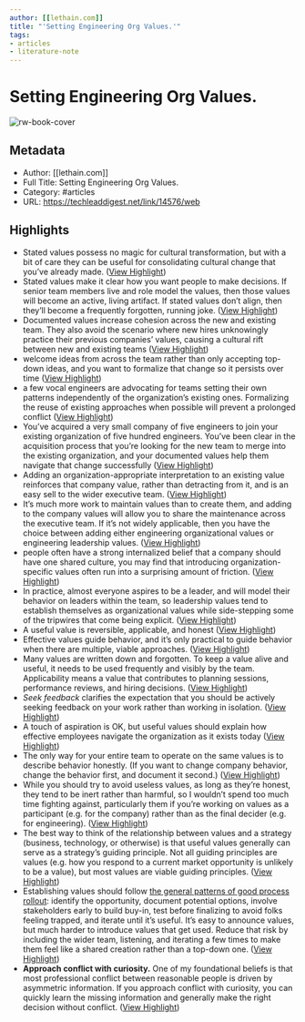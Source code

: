 ```yaml
---
author: [[lethain.com]]
title: "'Setting Engineering Org Values.'"
tags: 
- articles
- literature-note
---
```

# Setting Engineering Org Values.

![rw-book-cover](https://lethain.com/static/author.png)

## Metadata
- Author: [[lethain.com]]
- Full Title: Setting Engineering Org Values.
- Category: #articles
- URL: https://techleaddigest.net/link/14576/web

## Highlights
- Stated values possess no magic for cultural transformation, but with a bit of care they can be useful for consolidating cultural change that you’ve already made. ([View Highlight](https://read.readwise.io/read/01grpz02g2zs3cv0wfv87x0ch5))
- Stated values make it clear how you want people to make decisions. If senior team members live and role model the values, then those values will become an active, living artifact. If stated values don’t align, then they’ll become a frequently forgotten, running joke. ([View Highlight](https://read.readwise.io/read/01grpz11mc14c3yca3c7njcyp8))
- Documented values increase cohesion across the new and existing team. They also avoid the scenario where new hires unknowingly practice their previous companies’ values, causing a cultural rift between new and existing teams ([View Highlight](https://read.readwise.io/read/01grpz1qkmtyj8x3a17qz6a5s1))
- welcome ideas from across the team rather than only accepting top-down ideas, and you want to formalize that change so it persists over time ([View Highlight](https://read.readwise.io/read/01grpz27qnfgg3aypnnjmtn5es))
- a few vocal engineers are advocating for teams setting their own patterns independently of the organization’s existing ones. Formalizing the reuse of existing approaches when possible will prevent a prolonged conflict ([View Highlight](https://read.readwise.io/read/01grpz305k0nm3391chyqkqmy7))
- You’ve acquired a very small company of five engineers to join your existing organization of five hundred engineers. You’ve been clear in the acquisition process that you’re looking for the new team to merge into the existing organization, and your documented values help them navigate that change successfully ([View Highlight](https://read.readwise.io/read/01grpz3dz32eeazw3xdwhz9pp5))
- Adding an organization-appropriate interpretation to an existing value reinforces that company value, rather than detracting from it, and is an easy sell to the wider executive team. ([View Highlight](https://read.readwise.io/read/01grpz5q4m5c15tbwd0pqzt55w))
- It’s much more work to maintain values than to create them, and adding to the company values will allow you to share the maintenance across the executive team. If it’s not widely applicable, then you have the choice between adding either engineering organizational values or engineering leadership values. ([View Highlight](https://read.readwise.io/read/01grpz7vd3cewc5w2cdpvv1238))
- people often have a strong internalized belief that a company should have one shared culture, you may find that introducing organization-specific values often run into a surprising amount of friction. ([View Highlight](https://read.readwise.io/read/01grpz8qamhrf04ypf7548vw1h))
- In practice, almost everyone aspires to be a leader, and will model their behavior on leaders within the team, so leadership values tend to establish themselves as organizational values while side-stepping some of the tripwires that come being explicit. ([View Highlight](https://read.readwise.io/read/01grpzb69nxke79rgh8wxmp7cx))
- A useful value is reversible, applicable, and honest ([View Highlight](https://read.readwise.io/read/01grpzenpc1687ne4a7s9ynrrm))
- Effective values guide behavior, and it’s only practical to guide behavior when there are multiple, viable approaches. ([View Highlight](https://read.readwise.io/read/01grpzfp56rvjz3excwn2p09kr))
- Many values are written down and forgotten. To keep a value alive and useful, it needs to be used frequently and visibly by the team. Applicability means a value that contributes to planning sessions, performance reviews, and hiring decisions. ([View Highlight](https://read.readwise.io/read/01grpzhv1egnrs5v83k29ycapg))
- *Seek feedback* clarifies the expectation that you should be actively seeking feedback on your work rather than working in isolation. ([View Highlight](https://read.readwise.io/read/01grq0a4wahznr8pw2m1nd1dqm))
- A touch of aspiration is OK, but useful values should explain how effective employees navigate the organization as it exists today ([View Highlight](https://read.readwise.io/read/01grq0cnrdmezt1t6jmzh92tb3))
- The only way for your entire team to operate on the same values is to describe behavior honestly. (If you want to change company behavior, change the behavior first, and document it second.) ([View Highlight](https://read.readwise.io/read/01grq0da0fwjwcpwd7t32ft3x7))
- While you should try to avoid useless values, as long as they’re honest, they tend to be inert rather than harmful, so I wouldn’t spend too much time fighting against, particularly them if you’re working on values as a participant (e.g. for the company) rather than as the final decider (e.g. for engineering). ([View Highlight](https://read.readwise.io/read/01grq0nqajnkwxx6hd92g55hqb))
- The best way to think of the relationship between values and a strategy (business, technology, or otherwise) is that useful values generally can serve as a strategy’s guiding principle. Not all guiding principles are values (e.g. how you respond to a current market opportunity is unlikely to be a value), but most values are viable guiding principles. ([View Highlight](https://read.readwise.io/read/01grq0pev7118dw6a0k183bhme))
- Establishing values should follow [the general patterns of good process rollout](https://lethain.com/good-process-is-evolved/): identify the opportunity, document potential options, involve stakeholders early to build buy-in, test before finalizing to avoid folks feeling trapped, and iterate until it’s useful. It’s easy to announce values, but much harder to introduce values that get used. Reduce that risk by including the wider team, listening, and iterating a few times to make them feel like a shared creation rather than a top-down one. ([View Highlight](https://read.readwise.io/read/01grq0t978jj1tpaeqfsy3h1wr))
- **Approach conflict with curiosity.** One of my foundational beliefs is that most professional conflict between reasonable people is driven by asymmetric information. If you approach conflict with curiosity, you can quickly learn the missing information and generally make the right decision without conflict. ([View Highlight](https://read.readwise.io/read/01grq0z12s4a8fgbxyjv2f9e1f))
